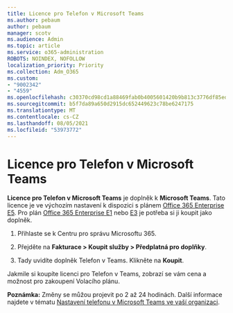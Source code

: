 ```yaml
---
title: Licence pro Telefon v Microsoft Teams
ms.author: pebaum
author: pebaum
manager: scotv
ms.audience: Admin
ms.topic: article
ms.service: o365-administration
ROBOTS: NOINDEX, NOFOLLOW
localization_priority: Priority
ms.collection: Adm_O365
ms.custom:
- "9002342"
- "4559"
ms.openlocfilehash: c30370cd98cd1a88469fab0b4005601420b9b813c3776df85edd8bcfe56f3663
ms.sourcegitcommit: b5f7da89a650d2915dc652449623c78be6247175
ms.translationtype: MT
ms.contentlocale: cs-CZ
ms.lasthandoff: 08/05/2021
ms.locfileid: "53973772"
---
```

# <a name="microsoft-teams-phone-license"></a>Licence pro Telefon v Microsoft Teams

**Licence pro Telefon v Microsoft Teams** je doplněk k **Microsoft Teams**. Tato licence je ve výchozím nastavení k dispozici s plánem [Office 365 Enterprise E5](https://www.microsoft.com/microsoft-365/business/office-365-enterprise-e5-business-software?rtc=1&activetab=pivot%3aoverviewtab). Pro plán [Office 365 Enterprise E1](https://products.office.com/business/office-365-enterprise-e1-business-software) nebo [E3](https://products.office.com/business/office-365-enterprise-e3-business-software) je potřeba si ji koupit jako doplněk.

1. Přihlaste se k Centru pro správu Microsoftu 365.

2. Přejděte na **Fakturace > Koupit služby > Předplatná pro doplňky**. 

3. Tady uvidíte doplněk Telefon v Teams. Klikněte na **Koupit**.

Jakmile si koupíte licenci pro Telefon v Teams, zobrazí se vám cena a možnost pro zakoupení Volacího plánu.

**Poznámka:** Změny se můžou projevit po 2 až 24 hodinách. Další informace najdete v tématu [Nastavení telefonu v Microsoft Teams ve vaší organizaci](https://docs.microsoft.com/MicrosoftTeams/setting-up-your-phone-system). 

